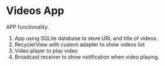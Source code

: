 # Videos App
APP functionality. 

1)	App using SQLite database to store URL and title of videos.
2)	RecyclerView with custom adapter to show videos list 
3)	Video player to play video 
4)	Broadcast receiver to show notification when video playing.

